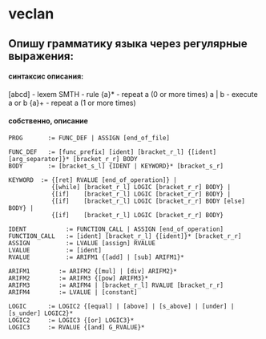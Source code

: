 # veclan


## Опишу грамматику языка через регулярные выражения:

#### синтаксис описания:
[abcd] - lexem
SMTH   - rule
{a}*   - repeat a (0 or more times)
a | b  - execute a or b
{a}+   - repeat a (1 or more times)

####  собственно, описание
```
PROG	   := FUNC_DEF | ASSIGN [end_of_file]

FUNC_DEF   := [func_prefix] [ident] [bracket_r_l] {[ident] [arg_separator]}* [bracket_r_r] BODY
BODY       := [bracket_s_l] {IDENT | KEYWORD}* [bracket_s_r]

KEYWORD  := {[ret] RVALUE [end_of_operation]} | 
            {[while] [bracket_r_l] LOGIC [bracket_r_r] BODY} |
            {[if]    [bracket_r_l] LOGIC [bracket_r_r] BODY} | 
            {[if]    [bracket_r_l] LOGIC [bracket_r_r] BODY [else] BODY} |
            {[if]    [bracket_r_l] LOGIC [bracket_r_r] BODY}

IDENT	        := FUNCTION_CALL | ASSIGN [end_of_operation]
FUNCTION_CALL   := [ident] [bracket_r_l] {[ident]}* [bracket_r_r]
ASSIGN          := LVALUE [assign] RVALUE
LVALUE          := [ident]
RVALUE          := ARIFM1 {[add] | [sub] ARIFM1}*

ARIFM1        := ARIFM2 {[mul] | [div] ARIFM2}*
ARIFM2        := ARIFM3 {[pow] ARIFM3}*
ARIFM3        := ARIFM4 | [bracket_r_l] RVALUE [bracket_r_r]
ARIFM4        := LVALUE | [constant]

LOGIC      := LOGIC2 {[equal] | [above] | [s_above] | [under] | [s_under] LOGIC2}*
LOGIC2     := LOGIC3 {[or] LOGIC3}*
LOGIC3     := RVALUE {[and] G_RVALUE}*
```
